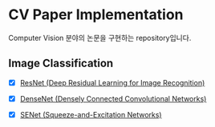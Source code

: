 # CV Paper Implementation

Computer Vision 분야의 논문을 구현하는 repository입니다.

## Image Classification

- [x] [ResNet (Deep Residual Learning for Image Recognition)](./deep_residual_learning_for_image_recognition)
- [x] [DenseNet (Densely Connected Convolutional Networks)](./densely_connected_convolutional_networks)
- [x] [SENet (Squeeze-and-Excitation Networks)](./squeeze_and_excitation_networks)

